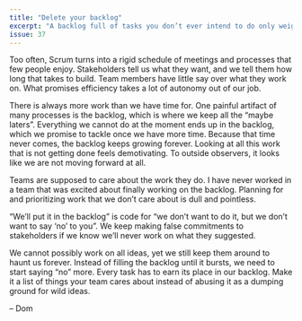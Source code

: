 ```yaml
---
title: "Delete your backlog"
excerpt: "A backlog full of tasks you don’t ever intend to do only weighs you down. Saying no to tasks allows us to focus on what is important."
issue: 37
---
```

Too often, Scrum turns into a rigid schedule of meetings and processes that few people enjoy. Stakeholders tell us what they want, and we tell them how long that takes to build. Team members have little say over what they work on. What promises efficiency takes a lot of autonomy out of our job.

There is always more work than we have time for. One painful artifact of many processes is the backlog, which is where we keep all the “maybe laters”. Everything we cannot do at the moment ends up in the backlog, which we promise to tackle once we have more time. Because that time never comes, the backlog keeps growing forever. Looking at all this work that is not getting done feels demotivating. To outside observers, it looks like we are not moving forward at all.

Teams are supposed to care about the work they do. I have never worked in a team that was excited about finally working on the backlog. Planning for and prioritizing work that we don’t care about is dull and pointless.

“We’ll put it in the backlog” is code for “we don’t want to do it, but we don’t want to say ‘no’ to you”. We keep making false commitments to stakeholders if we know we’ll never work on what they suggested.

We cannot possibly work on all ideas, yet we still keep them around to haunt us forever. Instead of filling the backlog until it bursts, we need to start saying “no” more. Every task has to earn its place in our backlog. Make it a list of things your team cares about instead of abusing it as a dumping ground for wild ideas.

– Dom
